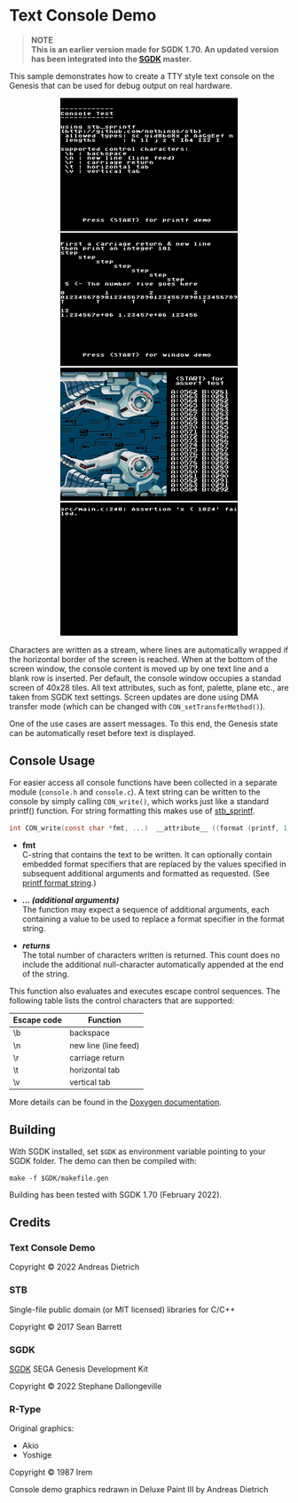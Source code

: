 # Text Console Demo

>__NOTE__ <br>
<b>This is an earlier version made for SGDK 1.70. An updated version has been integrated into the [SGDK](https://github.com/Stephane-D/SGDK) master.</b>

This sample demonstrates how to create a TTY style text console on the Genesis that can be used for debug output on real hardware.

<p align="center">
<img src="images/console_overview.png" width="320">
<img src="images/console_printf.png" width="320">
<br>
<img src="images/console_window.png" width="320">
<img src="images/console_assert.png" width="320">
</p>

Characters are written as a stream, where lines are automatically wrapped if the horizontal border of
the screen is reached. When at the bottom of the screen window, the console content is moved up by one text line and a blank row is inserted. Per default, the console window occupies a standad screen of 40x28 tiles. All text attributes, such as font, palette, plane etc., are taken from SGDK text settings. Screen updates are done using DMA transfer mode (which can be changed with `CON_setTransferMethod()`).

One of the use cases are assert messages. To this end, the Genesis state can
be automatically reset before text is displayed.

## Console Usage

For easier access all console functions have been collected in a separate module (`console.h` and `console.c`). A text string can be written to the console by simply calling `CON_write()`, which works just like a standard printf() function. For string formatting this makes use of [stb_sprintf](http://github.com/nothings/stb).

```c
int CON_write(const char *fmt, ...)  __attribute__ ((format (printf, 1, 2)));
```

* **fmt** <br> C-string that contains the text to be written. It can optionally contain embedded format specifiers that are replaced by the values specified in subsequent additional arguments and formatted as requested. (See [printf format string](https://en.wikipedia.org/wiki/Printf_format_string).)

* ***... (additional arguments)*** <br> The function may expect a sequence of additional arguments, each containing a value to be used to replace a format specifier in the format string.

* ***returns*** <br> The total number of characters written is returned. This count does no include the additional null-character automatically appended at the end of the string.


This function also evaluates and executes escape control sequences. The following table lists the control characters that are supported:

| Escape code | Function             |
|-------------|----------------------|
| \\b         | backspace            |
| \\n         | new line (line feed) |
| \\r         | carriage return      |
| \\t         | horizontal tab       |
| \\v         | vertical tab


More details can be found in the [Doxygen documentation](doc/html).


## Building

With SGDK installed, set `$GDK` as environment variable pointing to your SGDK folder. The demo can then be compiled with:

	make -f $GDK/makefile.gen

Building has been tested with SGDK 1.70 (February 2022).

## Credits

### Text Console Demo

Copyright © 2022 Andreas Dietrich

### STB

Single-file public domain (or MIT licensed) libraries for C/C++

Copyright © 2017 Sean Barrett

### SGDK

[SGDK](https://github.com/Stephane-D/SGDK) SEGA Genesis Development Kit

Copyright © 2022 Stephane Dallongeville

### R-Type

Original graphics:

* Akio
* Yoshige

Copyright © 1987 Irem

Console demo graphics redrawn in Deluxe Paint III by Andreas Dietrich
